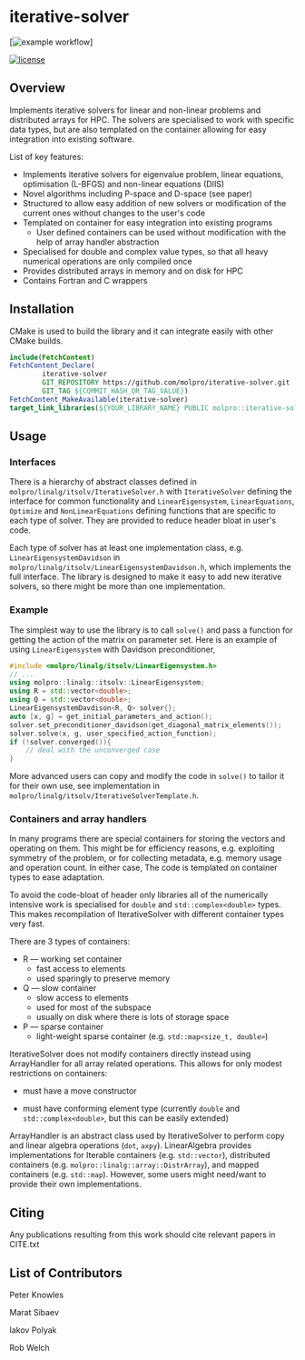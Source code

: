 iterative-solver
================

[![example workflow](https://github.com/molpro/iterative-solver/actions/workflows/build-and-test/badge.svg)]

[//]: # (&#40;https://github.com/molpro/iterative-solver/commits/master&#41;)
[![license](https://img.shields.io/badge/license-MIT-green.svg)](https://github.com/molpro/iterative-solver/blob/master/LICENSE)

[//]: # ([![license]&#40;https://img.shields.io/badge/documentation-blue.svg&#41;]&#40;https://molpro.gitlab.io/linearalgebra/&#41;)


## Overview

Implements iterative solvers for linear and non-linear problems and
distributed arrays for HPC. The solvers are specialised to work with specific data types, but are also templated on the
container allowing for easy integration into existing software.

List of key features:
* Implements iterative solvers for eigenvalue problem, linear equations, optimisation (L-BFGS) and non-linear equations 
(DIIS)
* Novel algorithms including P-space and D-space (see paper)
* Structured to allow easy addition of new solvers or modification of the current ones without changes to the user's 
code
* Templated on container for easy integration into existing programs
  *  User defined containers can be used without modification with the help of array handler abstraction
* Specialised for double and complex value types, so that all heavy numerical operations are only compiled once
* Provides distributed arrays in memory and on disk for HPC
* Contains Fortran and C wrappers

## Installation

CMake is used to build the library and it can integrate easily with other CMake builds.

```cmake
include(FetchContent)
FetchContent_Declare(
        iterative-solver
        GIT_REPOSITORY https://github.com/molpro/iterative-solver.git
        GIT_TAG ${COMMIT_HASH_OR_TAG_VALUE})
FetchContent_MakeAvailable(iterative-solver)
target_link_libraries(${YOUR_LIBRARY_NAME} PUBLIC molpro::iterative-solver)
```

## Usage

### Interfaces

There is a hierarchy of abstract classes defined in `molpro/linalg/itsolv/IterativeSolver.h` with `IterativeSolver` 
defining the interface for common functionality and `LinearEigensystem`, `LinearEquations`, `Optimize` and
`NonLinearEquations` defining functions that are specific to each type of solver. They are provided to reduce header 
bloat in user's code. 

Each type of solver has at least one implementation class, e.g. `LinearEigensystemDavidson` in 
`molpro/linalg/itsolv/LinearEigensystemDavidson.h`, which implements the full interface. The library is designed to make it easy
to add new iterative solvers, so there might be more than one implementation.

### Example

The simplest way to use the library is to call `solve()` and pass a function for getting the action of the matrix on parameter set. 
Here is an example of using `LinearEigensystem` with Davidson preconditioner,

```cpp
#include <molpro/linalg/itsolv/LinearEigensystem.h>
// ...
using molpro::linalg::itsolv::LinearEigensystem;
using R = std::vector<double>;
using Q = std::vector<double>;
LinearEigensystemDavdison<R, Q> solver{};
auto [x, g] = get_initial_parameters_and_action();
solver.set_preconditioner_davidson(get_diagonal_matrix_elements());
solver.solve(x, g, user_specified_action_function);
if (!solver.converged()){
    // deal with the unconverged case
}
```

More advanced users can copy and modify the code in `solve()` to tailor it for their own use, see implementation in `molpro/linalg/itsolv/IterativeSolverTemplate.h`.

### Containers and array handlers

In many programs there are special containers for storing the vectors and operating on them. This might be for efficiency reasons,
e.g. exploiting symmetry of the problem, or for collecting metadata, e.g. memory usage and operation count. In either case,
The code is templated on container types to ease adaptation.

To avoid the code-bloat of header only libraries all of the numerically intensive work is specialised for `double` and `std::complex<double>` types.
This makes recompilation of IterativeSolver with different container types very fast.

There are 3 types of containers:

* R &mdash; working set container
  * fast access to elements
  * used sparingly to preserve memory 
* Q &mdash; slow container
  * slow access to elements
  * used for most of the subspace
  * usually on disk where there is lots of storage space
* P &mdash; sparse container
  * light-weight sparse container (e.g. `std::map<size_t, double>`)

IterativeSolver does not modify containers directly instead using ArrayHandler for all array related operations. This allows for only modest
restrictions on containers:

* must have a  move constructor

* must have conforming element type (currently `double` and `std::complex<double>`, but this can be easily extended)

ArrayHandler is an abstract class used by IterativeSolver to perform copy and linear algebra operations (`dot`, `axpy`). 
LinearAlgebra provides implementations for Iterable containers (e.g. `std::vector`), distributed containers (e.g. `molpro::linalg::array::DistrArray`),
and mapped containers (e.g. `std::map`). However, some users might need/want to provide their own implementations. 

## Citing

Any publications resulting from this work should cite relevant papers in CITE.txt

## List of Contributors

Peter Knowles

Marat Sibaev

Iakov Polyak

Rob Welch
